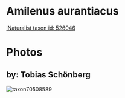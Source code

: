 
Amilenus aurantiacus
====================
  
[iNaturalist taxon id: 526046](https://www.inaturalist.org/taxa/526046)
# Photos

## by: Tobias Schönberg
  
![taxon70508589](https://inaturalist-open-data.s3.amazonaws.com/photos/75861150/medium.jpeg)